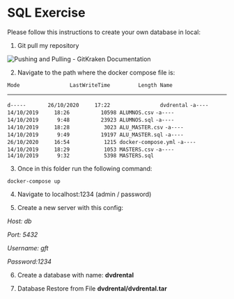 # SQL Exercise

Please follow this instructions to create your own database in local:

1) Git pull my repository

![Pushing and Pulling - GitKraken Documentation](https://support.gitkraken.com/img/documentation/repositories/pushing-pulling/set-default.png)

2) Navigate to the path where the docker compose file is:

`Mode                LastWriteTime         Length Name`

----                -------------         ------ ----
`d-----       26/10/2020     17:22                dvdrental`
`-a----       14/10/2019     18:26          10598 ALUMNOS.csv`
`-a----       14/10/2019      9:48          23923 ALUMNOS.sql`
`-a----       14/10/2019     18:28           3023 ALU_MASTER.csv`
`-a----       14/10/2019      9:49          19197 ALU_MASTER.sql`
`-a----       26/10/2020     16:54           1215 docker-compose.yml`
`-a----       14/10/2019     18:29           1053 MASTERS.csv`
`-a----       14/10/2019      9:32           5398 MASTERS.sql`

3) Once in this folder run the following command:

`docker-compose up`

4) Navigate to localhost:1234  (admin / password)

5) Create a new server with this config:

*Host: db*

*Port: 5432*

*Username: gft*

*Password:1234*

6) Create a database with name: **dvdrental**

7) Database Restore from File **dvdrental/dvdrental.tar**